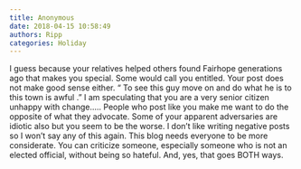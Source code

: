 ```yaml
---
title: Anonymous
date: 2018-04-15 10:58:49
authors: Ripp
categories: Holiday
---
```


 I guess because your relatives helped others found Fairhope generations ago that makes you special. Some would call you entitled.  Your post does not make good sense either.
“ To see this guy move on and do what he is to this town is awful .”   I am speculating that you are a very senior citizen unhappy with change.....  People who post like you make me want to do the opposite of what they advocate.  Some of your apparent adversaries are idiotic also but you seem to be the worse.  I don’t like writing negative posts so I won’t say any of this again. This blog needs everyone to be more considerate. You can criticize someone, especially someone who is not an elected official, without being so hateful. And, yes, that goes BOTH ways.